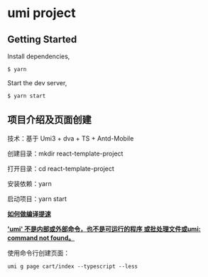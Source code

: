 # umi project

## Getting Started

Install dependencies,

```bash
$ yarn
```

Start the dev server,

```bash
$ yarn start
```

## 项目介绍及页面创建

技术：基于 Umi3 + dva + TS + Antd-Mobile

创建目录：mkdir react-template-project

打开目录：cd react-template-project

安装依赖：yarn

启动项目：yarn start

**[如何做编译提速](https://umijs.org/zh-CN/guide/boost-compile-speed)**

**['umi' 不是内部或外部命令，也不是可运行的程序 或批处理文件或umi: command not found。](https://www.cnblogs.com/qianbing-li/p/11089152.html)**

使用命令行创建页面：

```
umi g page cart/index --typescript --less
```